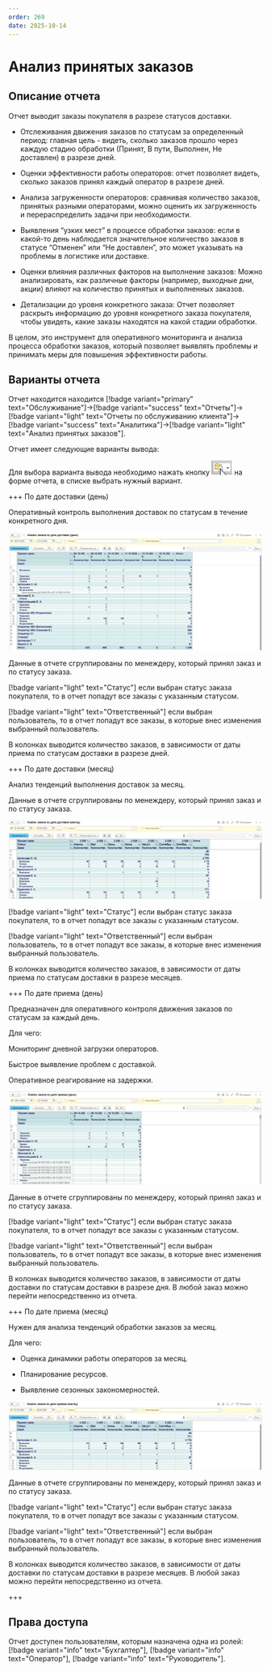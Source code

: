```yaml
---
order: 269
date: 2025-10-14
---
```

# Анализ принятых заказов

## Описание отчета

Отчет выводит заказы покупателя в разрезе статусов доставки.

- Отслеживания движения заказов по статусам за определенный период: главная цель - видеть, сколько заказов прошло через каждую стадию обработки (Принят, В пути, Выполнен, Не доставлен) в разрезе дней.

- Оценки эффективности работы операторов: отчет позволяет видеть, сколько заказов принял каждый оператор в разрезе дней.

- Анализа загруженности операторов: сравнивая количество заказов, принятых разными операторами, можно оценить их загруженность и перераспределить задачи при необходимости.

- Выявления “узких мест” в процессе обработки заказов: если в какой-то день наблюдается значительное количество заказов в статусе “Отменен” или “Не доставлен”, это может указывать на проблемы в логистике или доставке.

- Оценки влияния различных факторов на выполнение заказов: Можно анализировать, как различные факторы (например, выходные дни, акции) влияют на количество принятых и выполненных заказов.

- Детализации до уровня конкретного заказа: Отчет позволяет раскрыть информацию до уровня конкретного заказа покупателя, чтобы увидеть, какие заказы находятся на какой стадии обработки.

В целом, это инструмент для оперативного мониторинга и анализа процесса обработки заказов, который позволяет выявлять проблемы и принимать меры для повышения эффективности работы.

## Варианты отчета

Отчет находится находится [!badge variant="primary" text="Обслуживание"]->[!badge variant="success" text="Отчеты"]->[!badge variant="light" text="Отчеты по обслуживанию клиента"]->[!badge variant="success" text="Аналитика"]->[!badge variant="light" text="Анализ принятых заказов"].

Отчет имеет следующие варианты вывода:

Для выбора варианта вывода необходимо нажать кнопку ![](\images\изменения\долги.jpg) на форме отчета, в списке выбрать нужный вариант.

+++ По дате доставки (день)

Оперативный контроль выполнения доставок по статусам в течение конкретного дня.

![](\images\изменения\анализ2.jpg)

Данные в отчете сгруппированы по менеждеру, который принял заказ и по статусу заказа.

[!badge variant="light" text="Статус"] если выбран статус заказа покупателя, то в отчет попадут все заказы с указанным статусом. 

[!badge variant="light" text="Ответственный"] если выбран пользователь, то в отчет попадут все заказы, в которые внес изменения выбранный пользователь. 

В колонках выводится количество заказов, в зависимости от даты приема по статусам доставки в разрезе дней.

+++ По дате доставки (месяц)

Анализ тенденций выполнения доставок за месяц.

Данные в отчете сгруппированы по менеждеру, который принял заказ и по статусу заказа.

![](\images\изменения\анализ3.jpg)

[!badge variant="light" text="Статус"] если выбран статус заказа покупателя, то в отчет попадут все заказы с указанным статусом. 

[!badge variant="light" text="Ответственный"] если выбран пользователь, то в отчет попадут все заказы, в которые внес изменения выбранный пользователь. 

В колонках выводится количество заказов, в зависимости от даты приема по статусам доставки в разрезе месяцев.

+++ По дате приема (день)

Предназначен для оперативного контроля движения заказов по статусам за каждый день.

Для чего:

Мониторинг дневной загрузки операторов.

Быстрое выявление проблем с доставкой.

Оперативное реагирование на задержки.

![](\images\изменения\анализ.jpg)

Данные в отчете сгруппированы по менеждеру, который принял заказ и по статусу заказа.

[!badge variant="light" text="Статус"] если выбран статус заказа покупателя, то в отчет попадут все заказы с указанным статусом. 

[!badge variant="light" text="Ответственный"] если выбран пользователь, то в отчет попадут все заказы, в которые внес изменения выбранный пользователь. 

В колонках выводится количество заказов, в зависимости от даты доставки по статусам доставки в разрезе дня. В любой заказ можно перейти непосредственно из отчета.

+++ По дате приема (месяц)

Нужен для анализа тенденций обработки заказов за месяц.

Для чего:

- Оценка динамики работы операторов за месяц.

- Планирование ресурсов.

- Выявление сезонных закономерностей.

![](\images\изменения\анализ1.jpg)

Данные в отчете сгруппированы по менеждеру, который принял заказ и по статусу заказа.

[!badge variant="light" text="Статус"] если выбран статус заказа покупателя, то в отчет попадут все заказы с указанным статусом. 

[!badge variant="light" text="Ответственный"] если выбран пользователь, то в отчет попадут все заказы, в которые внес изменения выбранный пользователь. 

В колонках выводится количество заказов, в зависимости от даты доставки по статусам доставки в разрезе месяцев. В любой заказ можно перейти непосредственно из отчета.

+++

## Права доступа

Отчет доступен пользователям, которым назначена одна из ролей: [!badge variant="info" text="Бухгалтер"], [!badge variant="info" text="Оператор"], [!badge variant="info" text="Руководитель"].
